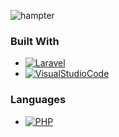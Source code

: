 ![hampter](https://user-images.githubusercontent.com/86321092/221534029-b3beb583-0e52-42ac-aa71-bb27bb9663bb.gif)

### Built With

* [![Laravel][Laravel.com]][Laravel-url]
* [![VisualStudioCode][visual.com]][visual-url]

### Languages

* [![PHP][php.com]][php-url]





















<!-- MARKDOWN LINKS & IMAGES -->

[Laravel.com]: https://img.shields.io/badge/Laravel-FF2D20?style=for-the-badge&logo=laravel&logoColor=white
[Laravel-url]: https://laravel.com
[php.com]: https://badgen.net/badge/icon/php?icon=php&label
[php-url]: https://www.php.net/
[visual.com]: https://badgen.net/badge/icon/visualstudio?icon=visualstudio&label
[visual-url]: https://code.visualstudio.com/


